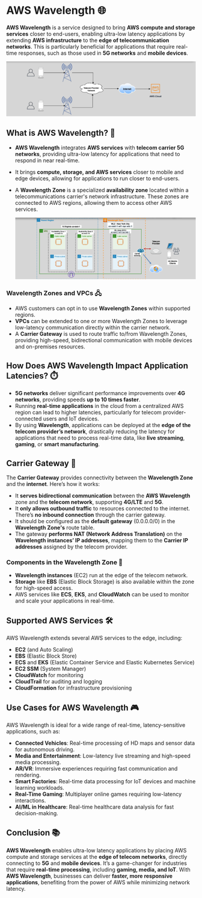 # **AWS Wavelength** 🌐

**AWS Wavelength** is a service designed to bring **AWS compute and storage services** closer to end-users, enabling ultra-low latency applications by extending **AWS infrastructure** to the **edge of telecommunication networks**. This is particularly beneficial for applications that require real-time responses, such as those used in **5G networks** and **mobile devices**.

![alt text](images/aws-wavelength.png)

## **What is AWS Wavelength?** 🚀

- **AWS Wavelength** integrates **AWS services** with **telecom carrier 5G networks**, providing ultra-low latency for applications that need to respond in near real-time.
- It brings **compute, storage, and AWS services** closer to mobile and edge devices, allowing for applications to run closer to end-users.
- A **Wavelength Zone** is a specialized **availability zone** located within a telecommunications carrier's network infrastructure. These zones are connected to AWS regions, allowing them to access other AWS services.

  ![alt text](images/aws-wavelength-components.png)

### **Wavelength Zones and VPCs** 🖧

- AWS customers can opt in to use **Wavelength Zones** within supported regions.
- **VPCs** can be extended to one or more Wavelength Zones to leverage low-latency communication directly within the carrier network.
- A **Carrier Gateway** is used to route traffic to/from Wavelength Zones, providing high-speed, bidirectional communication with mobile devices and on-premises resources.

## **How Does AWS Wavelength Impact Application Latencies?** ⏱️

- **5G networks** deliver significant performance improvements over **4G networks**, providing speeds **up to 10 times faster**.
- Running **real-time applications** in the cloud from a centralized AWS region can lead to higher latencies, particularly for telecom provider-connected users and IoT devices.
- By using **Wavelength**, applications can be deployed at the **edge of the telecom provider’s network**, drastically reducing the latency for applications that need to process real-time data, like **live streaming**, **gaming**, or **smart manufacturing**.

## **Carrier Gateway** 🔌

The **Carrier Gateway** provides connectivity between the **Wavelength Zone** and the **internet**. Here’s how it works:

- It **serves bidirectional communication** between the **AWS Wavelength** zone and the **telecom network**, supporting **4G/LTE** and **5G**.
- It **only allows outbound traffic** to resources connected to the internet. There’s **no inbound connection** through the carrier gateway.
- It should be configured as the **default gateway** (0.0.0.0/0) in the **Wavelength Zone's** route table.
- The gateway **performs NAT (Network Address Translation)** on the **Wavelength instances’ IP addresses**, mapping them to the **Carrier IP addresses** assigned by the telecom provider.

### **Components in the Wavelength Zone** 🔧

- **Wavelength instances** (EC2) run at the edge of the telecom network.
- **Storage** like **EBS** (Elastic Block Storage) is also available within the zone for high-speed access.
- AWS services like **ECS**, **EKS**, and **CloudWatch** can be used to monitor and scale your applications in real-time.

## **Supported AWS Services** 🛠️

AWS Wavelength extends several AWS services to the edge, including:

- **EC2** (and Auto Scaling)
- **EBS** (Elastic Block Store)
- **ECS** and **EKS** (Elastic Container Service and Elastic Kubernetes Service)
- **EC2 SSM** (System Manager)
- **CloudWatch** for monitoring
- **CloudTrail** for auditing and logging
- **CloudFormation** for infrastructure provisioning

## **Use Cases for AWS Wavelength** 🎮

AWS Wavelength is ideal for a wide range of real-time, latency-sensitive applications, such as:

- **Connected Vehicles**: Real-time processing of HD maps and sensor data for autonomous driving.
- **Media and Entertainment**: Low-latency live streaming and high-speed media processing.
- **AR/VR**: Immersive experiences requiring fast communication and rendering.
- **Smart Factories**: Real-time data processing for IoT devices and machine learning workloads.
- **Real-Time Gaming**: Multiplayer online games requiring low-latency interactions.
- **AI/ML in Healthcare**: Real-time healthcare data analysis for fast decision-making.

## **Conclusion** 📚

**AWS Wavelength** enables ultra-low latency applications by placing AWS compute and storage services at the **edge of telecom networks**, directly connecting to **5G** and **mobile devices**. It’s a game-changer for industries that require **real-time processing**, including **gaming, media, and IoT**. With **AWS Wavelength**, businesses can deliver **faster, more responsive applications**, benefiting from the power of AWS while minimizing network latency.
